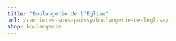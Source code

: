 ```yaml
---
title: "Boulangerie de l'Église"
url: /carrieres-sous-poissy/boulangerie-de-leglise/
shop: boulangerie
---
```

